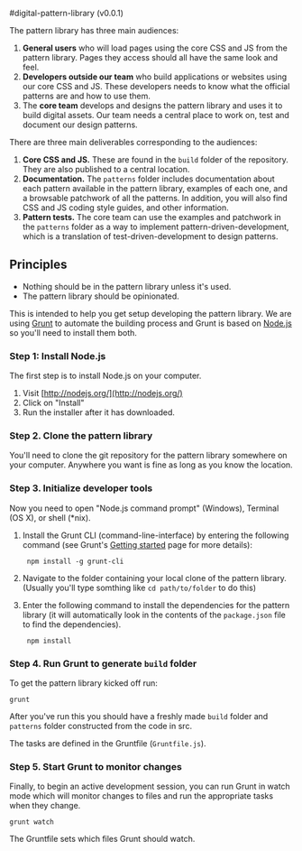 #digital-pattern-library (v0.0.1)





The pattern library has three main audiences:

1. **General users** who will load pages using the core CSS and JS from the pattern library. Pages they access should all have the same look and feel.
2. **Developers outside our team** who build applications or websites using our core CSS and JS. These developers needs to know what the official patterns are and how to use them. 
3. The **core team** develops and designs the pattern library and uses it to build digital assets. Our team needs a central place to work on, test and document our design patterns.

There are three main deliverables corresponding to the audiences:

1. **Core CSS and JS.** These are found in the `build` folder of the repository. They are also published to a central location.
2. **Documentation.** The `patterns` folder includes documentation about each pattern available in the pattern library, examples of each one, and a browsable patchwork of all the patterns. In addition, you will also find CSS and JS coding style guides, and other information.
3. **Pattern tests.** The core team can use the examples and patchwork in the `patterns` folder as a way to implement pattern-driven-development, which is a translation of test-driven-development to design patterns.

## Principles

* Nothing should be in the pattern library unless it's used.
* The pattern library should be opinionated. 




This is intended to help you get setup developing the pattern library. We are using [Grunt](http://gruntjs.com/) to automate the building process and Grunt is based on [Node.js](http://nodejs.org/) so you'll need to install them both.

### Step 1: Install Node.js

The first step is to install Node.js on your computer.

1. Visit [http://nodejs.org/](http://nodejs.org/)
2. Click on "Install"
3. Run the installer after it has downloaded.

### Step 2. Clone the pattern library

You'll need to clone the git repository for the pattern library somewhere on your computer. Anywhere you want is fine as long as you know the location.

### Step 3. Initialize developer tools

Now you need to open "Node.js command prompt" (Windows), Terminal (OS X), or shell (*nix).

1. Install the Grunt CLI (command-line-interface) by entering the following command (see Grunt's [Getting started](http://gruntjs.com/getting-started) page for more details):

        npm install -g grunt-cli

2. Navigate to the folder containing your local clone of the pattern library. (Usually you'll type somthing like `cd path/to/folder` to do this)

3. Enter the following command to install the dependencies for the pattern library (it will automatically look in the contents of the `package.json` file to find the dependencies).

        npm install


### Step 4. Run Grunt to generate `build` folder

To get the pattern library kicked off run:

    grunt

After you've run this you should have a freshly made `build` folder and `patterns` folder constructed from the code in src.

The tasks are defined in the Gruntfile (`Gruntfile.js`).


### Step 5. Start Grunt to monitor changes

Finally, to begin an active development session, you can run Grunt in watch mode which will monitor changes to files and run the appropriate tasks when they change.

    grunt watch

The Gruntfile sets which files Grunt should watch.

